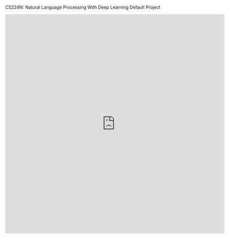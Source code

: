 CS224N: Natural Language Processing With Deep Learning Default Project

<object data="https://github.com/IshanSabane/CS224N-NLP-with-Deep-Learning/blob/main/documents/poster/Poster.pdf" type="application/pdf" width="700px" height="700px">
    <iframe src="https://github.com/IshanSabane/CS224N-NLP-with-Deep-Learning/blob/main/documents/poster/Poster.pdf" width="700px" height="700px" style="border: none;">
    </iframe>
</object>


